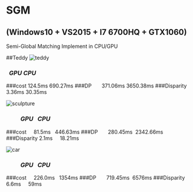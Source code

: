  
# SGM
## (Windows10  + VS2015 + I7 6700HQ + GTX1060)
Semi-Global Matching Implement in CPU/GPU

##Teddy
![teddy](https://github.com/Throbbing/SGM/blob/master/result/teddy.bmp)

###           *GPU*    *CPU*
###cost      124.5ms    690.27ms
###DP        371.06ms   3650.38ms
###Disparity 3.36ms     30.35ms

![sculpture](https://github.com/Throbbing/SGM/blob/master/result/sculpture.bmp)

###           *GPU*    *CPU*
###cost      81.5ms    446.63ms
###DP        280.45ms  2342.66ms
###Disparity 2.1ms     18.21ms

![car](https://github.com/Throbbing/SGM/blob/master/result/car.bmp)

###           *GPU*    *CPU*
###cost      226.0ms   1354ms
###DP        719.45ms  6576ms
###Disparity 6.6ms     59ms
